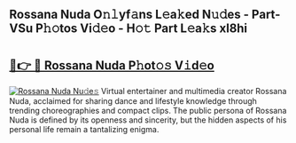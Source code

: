 ## Rossana Nuda O𝚗𝚕yf𝚊ns L𝚎a𝚔ed N𝚞𝚍es - Part-VSu P𝚑𝚘tos Vi𝚍𝚎o - H𝚘𝚝 Part L𝚎a𝚔s xl8hi

# <h2><a href="http://kfdo4d.oniu.top/?m=Rossana+Nuda">🔗👉 🔴 Rossana Nuda P𝚑ot𝚘𝚜 V𝚒d𝚎o</a></h2>

[![Rossana Nuda Nu𝚍e𝚜](https://i.imgur.com/0qMVB7G.gif)](http://kfdo4d.oniu.top/?m=Rossana+Nuda)
Virtual entertainer and multimedia creator Rossana Nuda, acclaimed for sharing dance and lifestyle knowledge through trending choreographies and compact clips. The public persona of Rossana Nuda is defined by its openness and sincerity, but the hidden aspects of his personal life remain a tantalizing enigma.  

